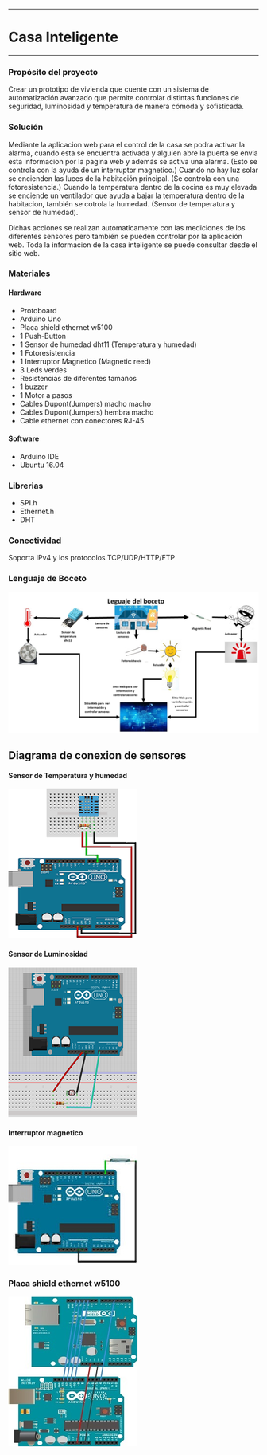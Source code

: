 --------------------------------
# Casa Inteligente
--------------------------------
### Propósito del proyecto
Crear un prototipo de vivienda que cuente con un sistema de automatización avanzado que permite 
controlar distintas funciones de seguridad, luminosidad y temperatura de manera cómoda y sofisticada.
### Solución
Mediante la aplicacion web para el control de la casa se podra activar la alarma, cuando esta se encuentra activada y 
alguien abre la puerta se envia esta informacion por la pagina web y además se activa una alarma. 
(Esto se controla con la ayuda de un interruptor magnetico.)
Cuando no hay luz solar se encienden las luces de la habitación principal. (Se controla con una fotoresistencia.)
Cuando la temperatura dentro de la cocina es muy elevada se enciende un ventilador que ayuda a bajar la temperatura
dentro de la habitacion, también se cotrola la humedad. (Sensor de temperatura y sensor de humedad).

Dichas acciones se realizan automaticamente con las mediciones de los diferentes sensores pero también se pueden controlar
por la aplicación web.
Toda la informacion de la casa inteligente se puede consultar desde el sitio web.


### Materiales 
#### Hardware
- Protoboard
- Arduino Uno
- Placa shield ethernet w5100
- 1 Push-Button
- 1 Sensor de humedad dht11 (Temperatura y humedad)
- 1 Fotoresistencia
- 1 Interruptor Magnetico (Magnetic reed)
- 3 Leds verdes
- Resistencias de diferentes tamaños
- 1 buzzer
- 1 Motor a pasos 
- Cables Dupont(Jumpers) macho macho
- Cables Dupont(Jumpers) hembra macho
- Cable ethernet con conectores RJ-45
#### Software
- Arduino IDE
- Ubuntu 16.04

### Librerias
- SPI.h
- Ethernet.h
- DHT
### Conectividad
Soporta IPv4 y los protocolos TCP/UDP/HTTP/FTP

### Lenguaje de Boceto
![Imagen](https://github.com/CinthiaNT/SmartHouse/blob/master/SmartHouse/src/EsquemaGeneral/Diapositiva1.JPG)

## Diagrama de conexion de sensores
#### Sensor de Temperatura y humedad
![Imagen](https://github.com/CinthiaNT/SmartHouse/blob/master/SmartHouse/src/EsquemaGeneral/dht11.jpg)
#### Sensor de Luminosidad
![Imagen](https://github.com/CinthiaNT/SmartHouse/blob/master/SmartHouse/src/EsquemaGeneral/fotoresistencia.jpg)
#### Interruptor magnetico
![Imagen](https://github.com/CinthiaNT/SmartHouse/blob/master/SmartHouse/src/EsquemaGeneral/interruptormagnetico.jpg)
### Placa shield ethernet w5100
![Imagen](https://github.com/CinthiaNT/SmartHouse/blob/master/SmartHouse/src/EsquemaGeneral/esquema.jpg)


